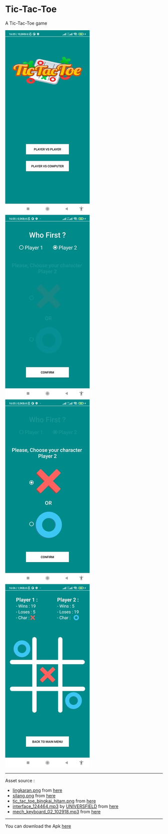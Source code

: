 # Tic-Tac-Toe
A Tic-Tac-Toe game

![main_menu.jpg](app/screenshot/main_menu.jpg) ![game_setting2.jpg](app/screenshot/game_setting2.jpg)  
![game_setting.jpg](app/screenshot/game_setting.jpg) ![gameplay.jpg](app/screenshot/gameplay.jpg)  
***
Asset source :  
* [lingkaran.png](app/src/main/res/drawable/) from [here](https://www.pngwing.com/en/free-png-kbndf)  
* [silang.png](app/src/main/res/drawable/) from [here](https://www.pngwing.com/en/free-png-kbndf)  
* [tic_tac_toe_bingkai_hitam.png](app/src/main/res/drawable/) from [here](https://www.cleanpng.com/png-tic-tac-toe-bitmap-computer-icons-bmp-file-format-3421238/)  
* [interface_124464.mp3](app/src/main/res/raw/) by [UNIVERSFIELD](https://pixabay.com/id/users/universfield-28281460/?utm_source=link-attribution&utm_medium=referral&utm_campaign=music&utm_content=140881) from [here](https://pixabay.com/sound-effects//?utm_source=link-attribution&utm_medium=referral&utm_campaign=music&utm_content=140881)  
* [mech_keyboard_02_102918.mp3](app/src/main/res/raw/) from [here](https://pixabay.com/?utm_source=link-attribution&utm_medium=referral&utm_campaign=music&utm_content=102918)  
***
You can download the Apk [here](https://drive.google.com/file/d/17GfTJLOuLWQhLHdDVfOme-Re54QGoIZS/view?usp=sharing)
